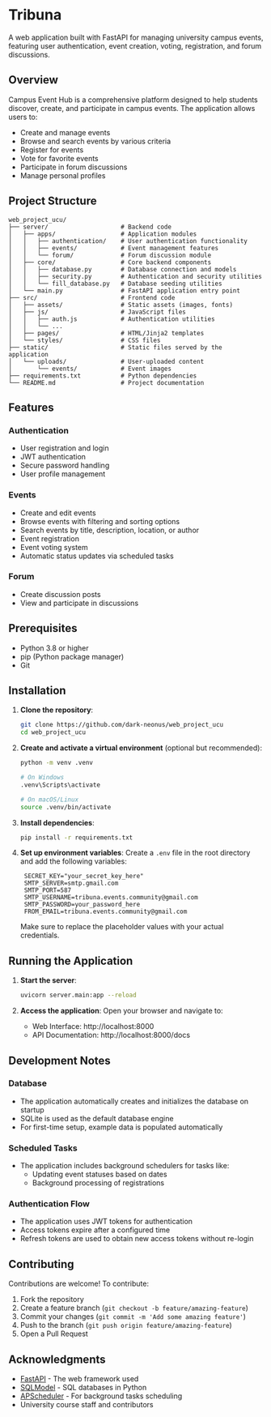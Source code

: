 # Tribuna

A web application built with FastAPI for managing university campus events, featuring user authentication, event creation, voting, registration, and forum discussions.

## Overview

Campus Event Hub is a comprehensive platform designed to help students discover, create, and participate in campus events. The application allows users to:
- Create and manage events
- Browse and search events by various criteria
- Register for events
- Vote for favorite events
- Participate in forum discussions
- Manage personal profiles

## Project Structure

```
web_project_ucu/
├── server/                    # Backend code
│   ├── apps/                  # Application modules
│   │   ├── authentication/    # User authentication functionality
│   │   ├── events/            # Event management features
│   │   └── forum/             # Forum discussion module
│   ├── core/                  # Core backend components
│   │   ├── database.py        # Database connection and models
│   │   ├── security.py        # Authentication and security utilities
│   │   └── fill_database.py   # Database seeding utilities
│   └── main.py                # FastAPI application entry point
├── src/                       # Frontend code
│   ├── assets/                # Static assets (images, fonts)
│   ├── js/                    # JavaScript files
│   │   ├── auth.js            # Authentication utilities
│   │   └── ...
│   ├── pages/                 # HTML/Jinja2 templates
│   └── styles/                # CSS files
├── static/                    # Static files served by the application
│   └── uploads/               # User-uploaded content
│       └── events/            # Event images
├── requirements.txt           # Python dependencies
└── README.md                  # Project documentation
```

## Features

### Authentication
- User registration and login
- JWT authentication
- Secure password handling
- User profile management

### Events
- Create and edit events
- Browse events with filtering and sorting options
- Search events by title, description, location, or author
- Event registration
- Event voting system
- Automatic status updates via scheduled tasks

### Forum
- Create discussion posts
- View and participate in discussions

## Prerequisites

- Python 3.8 or higher
- pip (Python package manager)
- Git

## Installation

1. **Clone the repository**:
   ```bash
   git clone https://github.com/dark-neonus/web_project_ucu
   cd web_project_ucu
   ```

2. **Create and activate a virtual environment** (optional but recommended):
   ```bash
   python -m venv .venv
   
   # On Windows
   .venv\Scripts\activate
   
   # On macOS/Linux
   source .venv/bin/activate
   ```

3. **Install dependencies**:
   ```bash
   pip install -r requirements.txt
   ```

4. **Set up environment variables**:
   Create a `.env` file in the root directory and add the following variables:
   ```env
    SECRET_KEY="your_secret_key_here"
    SMTP_SERVER=smtp.gmail.com
    SMTP_PORT=587
    SMTP_USERNAME=tribuna.events.community@gmail.com
    SMTP_PASSWORD=your_password_here
    FROM_EMAIL=tribuna.events.community@gmail.com
   ```
   
   Make sure to replace the placeholder values with your actual credentials.

## Running the Application

1. **Start the server**:
   ```bash
   uvicorn server.main:app --reload
   ```

2. **Access the application**:
   Open your browser and navigate to:
   - Web Interface: http://localhost:8000
   - API Documentation: http://localhost:8000/docs

## Development Notes

### Database
- The application automatically creates and initializes the database on startup
- SQLite is used as the default database engine
- For first-time setup, example data is populated automatically

### Scheduled Tasks
- The application includes background schedulers for tasks like:
  - Updating event statuses based on dates
  - Background processing of registrations

### Authentication Flow
- The application uses JWT tokens for authentication
- Access tokens expire after a configured time
- Refresh tokens are used to obtain new access tokens without re-login


## Contributing

Contributions are welcome! To contribute:

1. Fork the repository
2. Create a feature branch (`git checkout -b feature/amazing-feature`)
3. Commit your changes (`git commit -m 'Add some amazing feature'`)
4. Push to the branch (`git push origin feature/amazing-feature`)
5. Open a Pull Request

## Acknowledgments

- [FastAPI](https://fastapi.tiangolo.com/) - The web framework used
- [SQLModel](https://sqlmodel.tiangolo.com/) - SQL databases in Python
- [APScheduler](https://apscheduler.readthedocs.io/) - For background tasks scheduling
- University course staff and contributors
